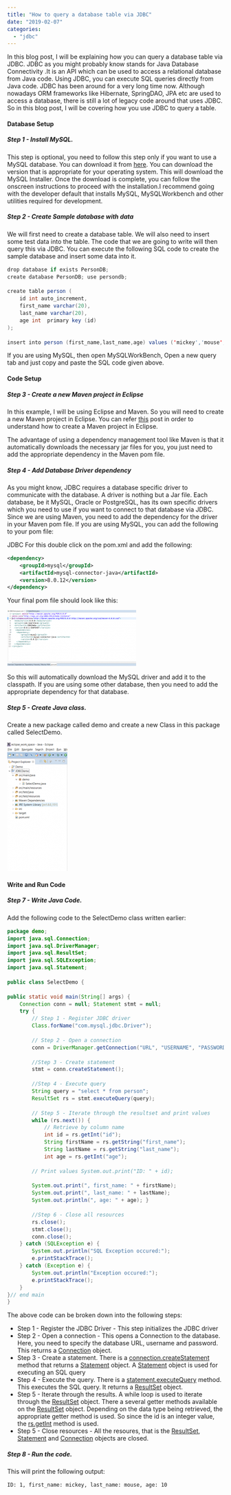 ```yaml
---
title: "How to query a database table via JDBC"
date: "2019-02-07"
categories: 
  - "jdbc"
---
```


In this blog post, I will be explaining how you can query a database table via JDBC. JDBC as you might probably know stands for Java Database Connectivity .It is an API which can be used to access a relational database from Java code. Using JDBC, you can execute SQL queries directly from Java code. JDBC has been around for a very long time now. Although nowadays ORM frameworks like Hibernate, SpringDAO, JPA etc are used to access a database, there is still a lot of legacy code around that uses JDBC. So in this blog post, I will be covering how you use JDBC to query a table.

#### Database Setup

##### Step 1 - Install MySQL.

This step is optional, you need to follow this step only if you want to use a MySQL database. You can download it from [here](https://dev.mysql.com/downloads/installer/). You can download the version that is appropriate for your operating system. This will download the MySQL Installer. Once the download is complete, you can follow the onscreen instructions to proceed with the installation.I recommend going with the developer default that installs MySQL, MySQLWorkbench and other utilities required for development.

##### Step 2 - Create Sample database with data

We will first need to create a database table. We will also need to insert some test data into the table. The code that we are going to write will then query this via JDBC. You can execute the following SQL code to create the sample database and insert some data into it.

````java
drop database if exists PersonDB; 
create database PersonDB; use persondb;

create table person ( 
    id int auto_increment, 
    first_name varchar(20), 
    last_name varchar(20), 
    age int  primary key (id) 
);

insert into person (first_name,last_name,age) values ('mickey','mouse',10);

````

If you are using MySQL, then open MySQLWorkBench, Open a new query tab and just copy and paste the SQL code given above.

#### Code Setup

##### Step 3 - Create a new Maven project in Eclipse

In this example, I will be using Eclipse and Maven. So you will need to create a new Maven project in Eclipse. You can refer [this](https://reshmabidikar.github.io/2018/10/how-to-create-a-maven-project-in-eclipse.html) post in order to understand how to create a Maven project in Eclipse.

The advantage of using a dependency management tool like Maven is that it automatically downloads the necessary jar files for you, you just need to add the appropriate dependency in the Maven pom file.

##### Step 4 - Add Database Driver dependency

As you might know, JDBC requires a database specific driver to communicate with the database. A driver is nothing but a Jar file. Each database, be it MySQL, Oracle or PostgreSQL, has its own specific drivers which you need to use if you want to connect to that database via JDBC. Since we are using Maven, you need to add the dependency for the driver in your Maven pom file. If you are using MySQL, you can add the following to your pom file:

JDBC For this double click on the pom.xml and add the following:

````xml
<dependency> 
    <groupId>mysql</groupId> 
    <artifactId>mysql-connector-java</artifactId> 
    <version>8.0.12</version> 
</dependency>
 ````

Your final pom file should look like this:

[![pom](images/query-database-table-jdbc/pom-300x130.png)](images/query-database-table-jdbc/pom.png)

So this will automatically download the MySQL driver and add it to the classpath. If you are using some other database, then you need to add the appropriate dependency for that database.

##### Step 5 - Create Java class.

Create a new package called demo and create a new Class in this package called SelectDemo.

[![JDBCDemo](images/query-database-table-jdbc/JDBCDemo1-140x300.png)](images/query-database-table-jdbc/JDBCDemo1.png)

#### Write and Run Code

##### Step 7 - Write Java Code.

Add the following code to the SelectDemo class written earlier:

````java
package demo; 
import java.sql.Connection; 
import java.sql.DriverManager; 
import java.sql.ResultSet; 
import java.sql.SQLException; 
import java.sql.Statement;

public class SelectDemo {

public static void main(String[] args) { 
    Connection conn = null; Statement stmt = null; 
    try { 
        // Step 1 - Register JDBC driver 
        Class.forName("com.mysql.jdbc.Driver");

        // Step 2 - Open a connection 
        conn = DriverManager.getConnection("URL", "USERNAME", "PASSWORD");

        //Step 3 - Create statement 
        stmt = conn.createStatement(); 
        
        //Step 4 - Execute query 
        String query = "select * from person"; 
        ResultSet rs = stmt.executeQuery(query);

        // Step 5 - Iterate through the resultset and print values 
        while (rs.next()) { 
            // Retrieve by column name 
            int id = rs.getInt("id"); 
            String firstName = rs.getString("first_name"); 
            String lastName = rs.getString("last_name"); 
            int age = rs.getInt("age");

        // Print values System.out.print("ID: " + id); 
        
        System.out.print(", first_name: " + firstName); 
        System.out.print(", last_name: " + lastName); 
        System.out.println(", age: " + age); } 
        
        //Step 6 - Close all resources 
        rs.close(); 
        stmt.close(); 
        conn.close(); 
    } catch (SQLException e) { 
        System.out.println("SQL Exception occured:"); 
        e.printStackTrace(); 
    } catch (Exception e) { 
        System.out.println("Exception occured:"); 
        e.printStackTrace(); 
    } 
}// end main
}
````

The above code can be broken down into the following steps:

- Step 1 - Register the JDBC Driver - This step initializes the JDBC driver
- Step 2 - Open a connection - This opens a Connection to the database. Here, you need to specify the database URL, username and password. This returns a [Connection](https://docs.oracle.com/javase/7/docs/api/java/sql/Connection.html) object.
- Step 3 - Create a statement. There is a [connection.createStatement](https://docs.oracle.com/javase/7/docs/api/java/sql/Connection.html#createStatement\(\)) method that returns a [Statement](https://docs.oracle.com/javase/7/docs/api/java/sql/Statement.html) object. A [Statement](https://docs.oracle.com/javase/7/docs/api/java/sql/Statement.html) object is used for executing an SQL query
- Step 4 - Execute the query. There is a [statement.executeQuery](https://docs.oracle.com/javase/7/docs/api/java/sql/Statement.html#executeQuery\(java.lang.String\)) method. This executes the SQL query. It returns a [ResultSet](https://docs.oracle.com/javase/7/docs/api/java/sql/ResultSet.html) object.
- Step 5 - Iterate through the results. A while loop is used to iterate through the [ResultSet](https://docs.oracle.com/javase/7/docs/api/java/sql/ResultSet.html) object. There a several getter methods available on the [ResultSet](https://docs.oracle.com/javase/7/docs/api/java/sql/ResultSet.html) object. Depending on the data type being retrieved, the appropriate getter method is used. So since the id is an integer value, the [rs.getInt](https://docs.oracle.com/javase/7/docs/api/java/sql/ResultSet.html#getInt\(java.lang.String\)) method is used.
- Step 5 - Close resources - All the resoures, that is the [ResultSet](https://docs.oracle.com/javase/7/docs/api/java/sql/ResultSet.html), [Statement](https://docs.oracle.com/javase/7/docs/api/java/sql/Statement.html) and [Connection](https://docs.oracle.com/javase/7/docs/api/java/sql/Connection.html) objects are closed.


##### Step 8 - Run the code.

This will print the following output:

```
ID: 1, first_name: mickey, last_name: mouse, age: 10
```
